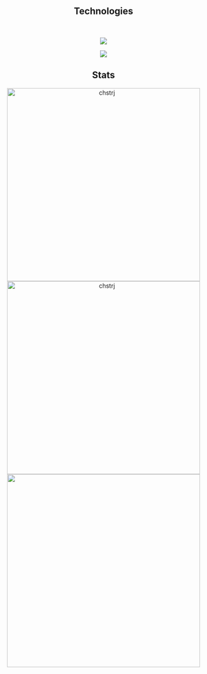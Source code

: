 <div align="center">
</div>
  <div align="center">
  <h2>Technologies</h2> 
  <br>
  <p align="center">
   <a href="https://skillicons.dev">
     <img src="https://skillicons.dev/icons?i=tailwind,react,nextjs,git,mysql,typescript,javascript,docker" />
   </a>
 </p>
  <p align="center">
   <a href="https://skillicons.dev">
     <img src="https://skillicons.dev/icons?i=nodejs,express,php,laravel,python,django,mongodb,postman"/>
   </a>
 </p>
 </div>

<h2 align="center">Stats</h2>
<p align="center">
<img width="450" src="https://github-readme-stats.vercel.app/api?username=chstrj&count_private=true&show_icons=true&theme=react&hide_border=true&rank_icon=github&include_all_commits=true" alt="chstrj" />
<img width="450" src="https://github-readme-streak-stats.herokuapp.com?user=chstrj&theme=transparent&hide_border=true" alt="chstrj" />
<img width="450" src="https://github-readme-stats.vercel.app/api/top-langs/?username=anuraghazra&layout=compact&theme=react" />
</p>
